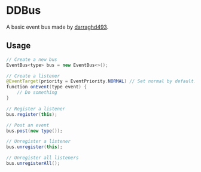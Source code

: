# DDBus
A basic event bus made by [darraghd493](https://github.com/darraghd493).

## Usage
```java
// Create a new bus
EventBus<type> bus = new EventBus<>();

// Create a listener
@EventTarget(priority = EventPriority.NORMAL) // Set normal by default.
function onEvent(type event) {
    // Do something
}

// Register a listener
bus.register(this);

// Post an event
bus.post(new type());

// Unregister a listener
bus.unregister(this);

// Unregister all listeners
bus.unregisterAll();
```
